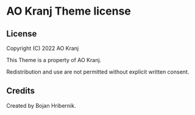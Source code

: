 # AO Kranj Theme license


## License

Copyright (C) 2022 AO Kranj

This Theme is a property of AO Kranj.

Redistribution and use are not permitted without explicit written consent.


## Credits

Created by Bojan Hribernik.
